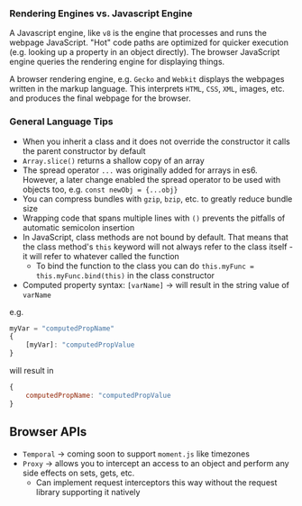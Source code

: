 ### Rendering Engines vs. Javascript Engine

A Javascript engine, like `v8` is the engine that processes and runs the webpage JavaScript. "Hot" code paths are optimized for quicker execution (e.g. looking up a property in an object directly). The browser JavaScript engine queries the rendering engine for displaying things.

A browser rendering engine, e.g. `Gecko` and `Webkit` displays the webpages written in the markup language. This interprets `HTML`, `CSS`, `XML`, images, etc. and produces the final webpage for the browser.

### General Language Tips

- When you inherit a class and it does not override the constructor it calls the parent constructor by default
- `Array.slice()` returns a shallow copy of an array
- The spread operator `...` was originally added for arrays in es6. However, a later change enabled the spread operator to be used with objects too, e.g. `const newObj = {...obj}`
- You can compress bundles with `gzip`, `bzip`, etc. to greatly reduce bundle size
- Wrapping code that spans multiple lines with `()` prevents the pitfalls of automatic semicolon insertion
- In JavaScript, class methods are not bound by default. That means that the class method's `this` keyword will not always refer to the class itself - it will refer to whatever called the function
  - To bind the function to the class you can do `this.myFunc = this.myFunc.bind(this)` in the class constructor
- Computed property syntax: `[varName]` -> will result in the string value of `varName`

e.g.

```JavaScript
myVar = "computedPropName"
{
    [myVar]: "computedPropValue
}
```

will result in 

```JavaScript
{
    computedPropName: "computedPropValue
}
```

## Browser APIs

- `Temporal` -> coming soon to support `moment.js` like timezones
- `Proxy` -> allows you to intercept an access to an object and perform any side effects on sets, gets, etc.
  - Can implement request interceptors this way without the request library supporting it natively
